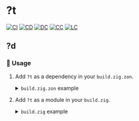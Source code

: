 # ?t

[![CI][ci-shd]][ci-url]
[![CD][cd-shd]][cd-url]
[![DC][dc-shd]][dc-url]
[![CC][cc-shd]][cc-url]
[![LC][lc-shd]][lc-url]

## ?d

### :rocket: Usage

1. Add `?t` as a dependency in your `build.zig.zon`.

    <details>

    <summary><code>build.zig.zon</code> example</summary>

    ```zig
    .dependencies = .{
        .?t = .{
            .url = "https://github.com/?h/?t/archive/<git_tag_or_commit_hash>.tar.gz",
            .hash = "<package_hash>",
        },
    },
    ```

    Set `<package_hash>` to `12200000000000000000000000000000000000000000000000000000000000000000` and build your package to find the correct value specified in a compiler error message.

    </details>

2. Add `?t` as a module in your `build.zig`.

    <details>

    <summary><code>build.zig</code> example</summary>

    ```zig
    const ?t_dep = b.dependency("?t", .{});
    const ?t_mod = ?t.module("?t");
    exe.root_module.addImport("?t", ?t_mod);
    ```

    </details>

<!-- MARKDOWN LINKS -->

[ci-shd]: https://img.shields.io/github/actions/workflow/status/?h/?t/ci.yaml?branch=main&style=for-the-badge&logo=github&label=CI&labelColor=black
[ci-url]: https://github.com/?h/?t/blob/main/.github/workflows/ci.yaml
[cd-shd]: https://img.shields.io/github/actions/workflow/status/?h/?t/cd.yaml?branch=main&style=for-the-badge&logo=github&label=CD&labelColor=black
[cd-url]: https://github.com/?h/?t/blob/main/.github/workflows/cd.yaml
[dc-shd]: https://img.shields.io/badge/click-F6A516?style=for-the-badge&logo=zig&logoColor=F6A516&label=doc&labelColor=black
[dc-url]: https://?h.github.io/?t
[cc-shd]: https://img.shields.io/codecov/c/github/?h/?t?style=for-the-badge&labelColor=black
[cc-url]: https://app.codecov.io/gh/?h/?t
[lc-shd]: https://img.shields.io/github/license/?h/?t.svg?style=for-the-badge&labelColor=black
[lc-url]: https://github.com/?h/?t/blob/main/LICENSE
